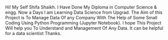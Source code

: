 Hi! My Self Shifa Shaikh. I Have Done My Diploma in Computer Science & engg. Now a Days I am Learning Data Science from Upgrad. The Aim of this Project is To Manage Data Of any Company With The Help of Some Small Coding Using Python Programming (Jupyter Notebook). I hope This Project Will help you To Understand and Management Of Any Data. It can be helpful for a data scientist Thanks.
